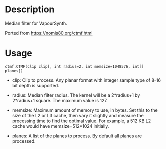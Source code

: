 Description
================

Median filter for VapourSynth.

Ported from https://nomis80.org/ctmf.html

Usage
=====

    ctmf.CTMF(clip clip[, int radius=2, int memsize=1048576, int[] planes])

* clip: Clip to process. Any planar format with integer sample type of 8-16 bit depth is supported.

- radius: Median filter radius. The kernel will be a 2\*radius+1 by 2\*radius+1 square. The maximum value is 127.

- memsize: Maximum amount of memory to use, in bytes. Set this to the size of the L2 or L3 cache, then vary it slightly and measure the processing time to find the optimal value. For example, a 512 KB L2 cache would have memsize=512*1024 initially.

- planes: A list of the planes to process. By default all planes are processed.
